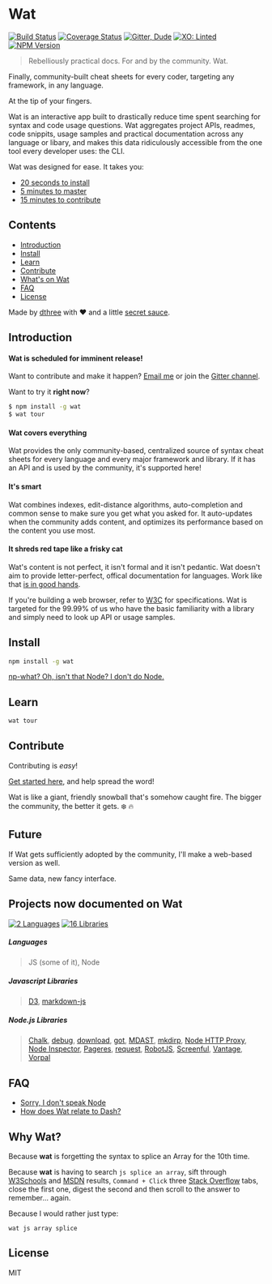 # Wat

[![Build Status](https://travis-ci.org/dthree/wat.svg)](https://travis-ci.org/dthree/wat) 
[![Coverage Status](https://coveralls.io/repos/dthree/wat/badge.svg?branch=master&service=github)](https://coveralls.io/github/dthree/wat?branch=master)
[![Gitter, Dude](https://img.shields.io/badge/gitter-join%20chat-brightgreen.svg)](https://gitter.im/dthree/wat?utm_source=badge&utm_medium=badge&utm_campaign=pr-badge) 
[![XO: Linted](https://img.shields.io/badge/xo-linted-blue.svg)](https://github.com/sindresorhus/xo)
[![NPM Version](https://img.shields.io/npm/v/wat.svg)](https://www.npmjs.com/package/wat)

> Rebelliously practical docs. For and by the community. Wat.

Finally, community-built cheat sheets for every coder, targeting any framework, in any language. 

At the tip of your fingers.

Wat is an interactive app built to drastically reduce time spent searching for syntax and code usage questions. Wat aggregates project APIs, readmes, code snippits, usage samples and practical documentation across any language or libary, and makes this data ridiculously accessible from the one tool every developer uses: the CLI.

Wat was designed for ease. It takes you:

- [20 seconds to install](#install)
- [5 minutes to master](#learn)
- [15 minutes to contribute](#contribute)

## Contents

- [Introduction](#introduction)
- [Install](#install)
- [Learn](#learn)
- [Contribute](#contribute)
- [What's on Wat](#projects-now-documented-on-wat)
- [FAQ](#faq)
- [License](#license)

Made by [dthree](https://github.com/dthree) with :heart: and a little [secret sauce](https://github.com/dthree/vorpal).

## Introduction

#### Wat is scheduled for imminent release!

Want to contribute and make it happen? [Email me](mailto:threedeecee@gmail.com) or join the [Gitter channel](https://gitter.im/dthree/wat?utm_source=badge&utm_medium=badge&utm_campaign=pr-badge).

Want to try it **right now**?

```bash
$ npm install -g wat
$ wat tour
```

#### Wat covers everything

Wat provides the only community-based, centralized source of syntax cheat sheets for every language and every major framework and library. If it has an API and is used by the community, it's supported here!

#### It's smart

Wat combines indexes, edit-distance algorithms, auto-completion and common sense to make sure you get what you asked for. It auto-updates when the community adds content, and optimizes its performance based on the content you use most.

#### It shreds red tape like a frisky cat

Wat's content is not perfect, it isn't formal and it isn't pedantic. Wat doesn't aim to provide letter-perfect, offical documentation for languages. Work like that [is in good hands](https://developer.mozilla.org/en-US/).

If you're building a web browser, refer to [W3C](http://www.w3.org/) for specifications. Wat is targeted for the 99.99% of us who have the basic familiarity with a library and simply need to look up API or usage samples.

## Install

```bash
npm install -g wat
```
[np-what? Oh, isn't that Node? I don't do Node.](https://github.com/dthree/wat/wiki/FAQ#sorry-i-dont-speak-node)

## Learn

```bash
wat tour
```
## Contribute

Contributing is *easy*!

[Get started here](https://github.com/dthree/wat/wiki/Docs-|-101), and help spread the word! 

Wat is like a giant, friendly snowball that's somehow caught fire. The bigger the community, the better it gets. :snowflake: :fire:

## Future

If Wat gets sufficiently adopted by the community, I'll make a web-based version as well.

Same data, new fancy interface.

## Projects now documented on Wat

[![2 Languages](https://img.shields.io/badge/languages-2-brightgreen.svg)](#)
[![16 Libraries](https://img.shields.io/badge/libraries-16-blue.svg)](#)

##### Languages

> JS (some of it), Node

##### Javascript Libraries

> [D3](https://github.com/mbostock/d3),
> [markdown-js](https://github.com/evilstreak/markdown-js)

##### Node.js Libraries

> [Chalk](https://github.com/sindresorhus/chalk), [debug](https://github.com/visionmedia/debug), [download](https://github.com/kevva/download), [got](https://github.com/sindresorhus/got), [MDAST](https://github.com/wooorm/mdast), [mkdirp](https://github.com/substack/node-mkdirp), [Node HTTP Proxy](https://github.com/nodejitsu/node-http-proxy), [Node Inspector](https://github.com/node-inspector/node-inspector), [Pageres](https://github.com/sindresorhus/pageres), [request](https://github.com/request/request), [RobotJS](https://github.com/octalmage/robotjs), [Screenful](https://github.com/sindresorhus/screenful), [Vantage](https://github.com/dthree/vantage), [Vorpal](https://github.com/dthree/vorpal)

## FAQ

- [Sorry, I don't speak Node](https://github.com/dthree/wat/wiki/FAQ#sorry-i-dont-speak-node)
- [How does Wat relate to Dash?](https://github.com/dthree/wat/wiki/FAQ#how-does-wat-relate-to-dash)

## Why Wat?

Because **wat** is forgetting the syntax to splice an Array for the 10th time.

Because **wat** is having to search `js splice an array`, sift through [W3Schools](http://www.w3fools.com/) and [MSDN](https://msdn.microsoft.com/en-US/) results, `Command + Click` three [Stack Overflow](http://stackoverflow.com/) tabs, close the first one, digest the second and then scroll to the answer to remember... again.

Because I would rather just type:

`wat js array splice`

## License

MIT

